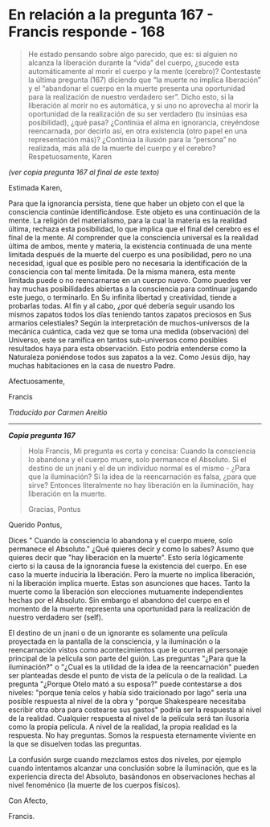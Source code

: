 # En relación a la pregunta 167 - Francis responde - 168

>He estado pensando sobre algo parecido, que es: si alguien no alcanza la liberación durante la “vida” del cuerpo, ¿sucede esta automáticamente al morir el cuerpo y la mente (cerebro)? Contestaste la última pregunta (167) diciendo que “la muerte no implica liberación” y el “abandonar el cuerpo en la muerte presenta una oportunidad para la realización de nuestro verdadero ser”. Dicho esto, si la liberación al morir no es automática, y si uno no aprovecha al morir la oportunidad de la realización de su ser verdadero (tu insinúas esa posibilidad), ¿qué pasa? ¿Continúa el alma en ignorancia, creyéndose reencarnada, por decirlo así, en otra existencia (otro papel en una representación más)? ¿Continúa la ilusión para la “persona” no realizada, más allá de la muerte del cuerpo y el cerebro? Respetuosamente, Karen

_(ver copia pregunta 167 al final de este texto)_

Estimada Karen,

Para que la ignorancia persista, tiene que haber un objeto con el que la consciencia continúe identificándose. Este objeto es una continuación de la mente. La religión del materialismo, para la cual la materia es la realidad última, rechaza esta posibilidad, lo que implica que el final del cerebro es el final de la mente. Al comprender que la consciencia universal es la realidad última de ambos, mente y materia, la existencia continuada de una mente limitada después de la muerte del cuerpo es una posibilidad, pero no una necesidad, igual que es posible pero no necesaria la identificación de la consciencia con tal mente limitada. De la misma manera, esta mente limitada puede o no reencarnarse en un cuerpo nuevo. Como puedes ver hay muchas posibilidades abiertas a la consciencia para continuar jugando este juego, o terminarlo. En Su infinita libertad y creatividad, tiende a probarlas todas. Al fin y al cabo, ¿por qué debería seguir usando los mismos zapatos todos los días teniendo tantos zapatos preciosos en Sus armarios celestiales? Según la interpretación de muchos-universos de la mecánica cuántica, cada vez que se toma una medida (observación) del Universo, este se ramifica en tantos sub-universos como posibles resultados haya para esta observación. Esto podría entenderse como la Naturaleza poniéndose todos sus zapatos a la vez. Como Jesús dijo, hay muchas habitaciones en la casa de nuestro Padre.

Afectuosamente,

Francis

_Traducido por Carmen Areitio_

* * *

**_Copia pregunta 167_**

>Hola Francis, Mi pregunta es corta y concisa: Cuando la consciencia lo abandona y el cuerpo muere, solo permanece el Absoluto. Si el destino de un jnani y el de un individuo normal es el mismo - ¿Para que la iluminación? Si la idea de la reencarnación es falsa, ¿para que sirve? Entonces literalmente no hay liberación en la iluminación, hay liberación en la muerte.
>
>Gracias, Pontus

Querido Pontus,

Dices " Cuando la consciencia lo abandona y el cuerpo muere, solo permanece el Absoluto." ¿Qué quieres decir y como lo sabes? Asumo que quieres decir que "hay liberación en la muerte". Esto sería lógicamente cierto si la causa de la ignorancia fuese la existencia del cuerpo. En ese caso la muerte induciría la liberación. Pero la muerte no implica liberación, ni la liberación implica muerte. Estas son asunciones que haces. Tanto la muerte como la liberación son elecciones mutuamente independientes hechas por el Absoluto. Sin embargo el abandono del cuerpo en el momento de la muerte representa una oportunidad para la realización de nuestro verdadero ser (self).

El destino de un jnani o de un ignorante es solamente una película proyectada en la pantalla de la consciencia, y la iluminación o la reencarnación vistos como acontecimientos que le ocurren al personaje principal de la película son parte del guión. Las preguntas "¿Para que la iluminación?" o "¿Cual es la utilidad de la idea de la reencarnación" pueden ser planteadas desde el punto de vista de la película o de la realidad. La pregunta "¿Porque Otelo mató a su esposa?" puede contestarse a dos niveles: "porque tenía celos y había sido traicionado por Iago" sería una posible respuesta al nivel de la obra y "porque Shakespeare necesitaba escribir otra obra para costearse sus gastos" podría ser la respuesta al nivel de la realidad. Cualquier respuesta al nivel de la película será tan ilusoria como la propia película. A nivel de la realidad, la propia realidad es la respuesta. No hay preguntas. Somos la respuesta eternamente viviente en la que se disuelven todas las preguntas.

La confusión surge cuando mezclamos estos dos niveles, por ejemplo cuando intentamos alcanzar una conclusión sobre la iluminación, que es la experiencia directa del Absoluto, basándonos en observaciones hechas al nivel fenoménico (la muerte de los cuerpos físicos).

Con Afecto,

Francis.


